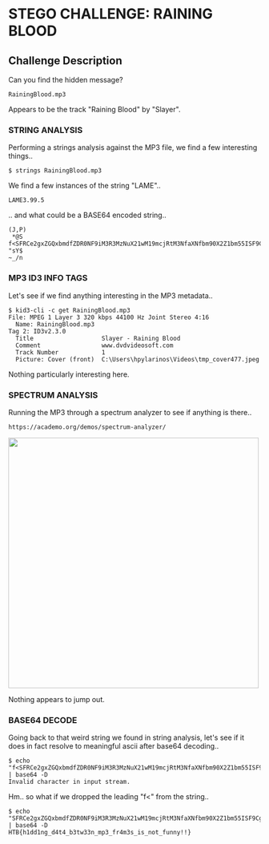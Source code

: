 # STEGO CHALLENGE: RAINING BLOOD

## Challenge Description
Can you find the hidden message?

```
RainingBlood.mp3
```

Appears to be the track "Raining Blood" by "Slayer".

### STRING ANALYSIS

Performing a strings analysis against the MP3 file, we find a few interesting
things..

```
$ strings RainingBlood.mp3
```

We find a few instances of the string "LAME"..

```
LAME3.99.5
```

.. and what could be a BASE64 encoded string..

```
(J,P)
 *@S
f<SFRCe2gxZGQxbmdfZDR0NF9iM3R3MzNuX21wM19mcjRtM3NfaXNfbm90X2Z1bm55ISF9Cg==
"sY$
~_/n
```

### MP3 ID3 INFO TAGS

Let's see if we find anything interesting in the MP3 metadata..

```
$ kid3-cli -c get RainingBlood.mp3 
File: MPEG 1 Layer 3 320 kbps 44100 Hz Joint Stereo 4:16
  Name: RainingBlood.mp3
Tag 2: ID3v2.3.0
  Title                   Slayer - Raining Blood
  Comment                 www.dvdvideosoft.com
  Track Number            1
  Picture: Cover (front)  C:\Users\hpylarinos\Videos\tmp_cover477.jpeg
```

Nothing particularly interesting here.

### SPECTRUM ANALYSIS

Running the MP3 through a spectrum analyzer to see if anything is there..

```
https://academo.org/demos/spectrum-analyzer/
```

<img src="https://github.com/fortyfunbobby/security-projects/blob/master/hackthebox/stego/raining-blood/spectrum.analyzer.jpg" width=500px/>

Nothing appears to jump out.

### BASE64 DECODE

Going back to that weird string we found in string analysis, let's see if it
does in fact resolve to meaningful ascii after base64 decoding..

```
$ echo "f<SFRCe2gxZGQxbmdfZDR0NF9iM3R3MzNuX21wM19mcjRtM3NfaXNfbm90X2Z1bm55ISF9Cg==" | base64 -D
Invalid character in input stream.
```

Hm.. so what if we dropped the leading "f<" from the string..

```
$ echo "SFRCe2gxZGQxbmdfZDR0NF9iM3R3MzNuX21wM19mcjRtM3NfaXNfbm90X2Z1bm55ISF9Cg==" | base64 -D
HTB{h1dd1ng_d4t4_b3tw33n_mp3_fr4m3s_is_not_funny!!}
```
